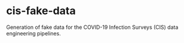 # cis-fake-data
Generation of fake data for the COVID-19 Infection Surveys (CIS) data engineering pipelines.
